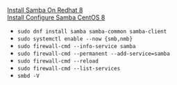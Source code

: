 [Install Samba On Redhat 8](https://linuxconfig.org/install-samba-on-redhat-8)<br />
[Install Configure Samba CentOS 8](https://www.linuxtechi.com/install-configure-samba-centos-8/)
* `sudo dnf install samba samba-common samba-client`
* `sudo systemctl enable --now {smb,nmb}`
* `sudo firewall-cmd --info-service samba`
* `sudo firewall-cmd --permanent --add-service=samba`
* `sudo firewall-cmd --reload`
* `sudo firewall-cmd --list-services`
* `smbd -V`
